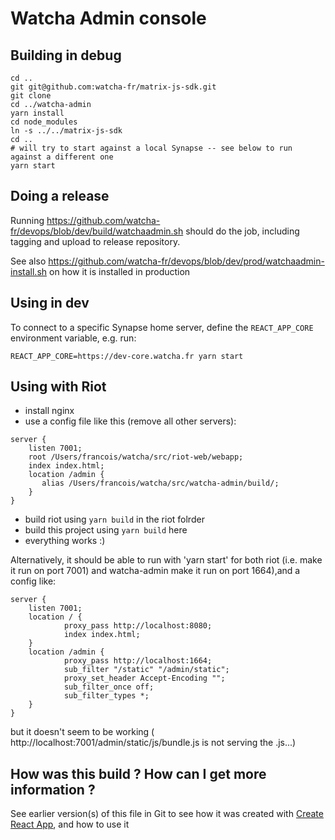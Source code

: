 # Watcha Admin console

## Building in debug

```
cd ..
git git@github.com:watcha-fr/matrix-js-sdk.git
git clone
cd ../watcha-admin
yarn install
cd node_modules
ln -s ../../matrix-js-sdk
cd ..
# will try to start against a local Synapse -- see below to run against a different one
yarn start
```

## Doing a release

Running https://github.com/watcha-fr/devops/blob/dev/build/watchaadmin.sh should do the job, including tagging and upload to release repository.

See also https://github.com/watcha-fr/devops/blob/dev/prod/watchaadmin-install.sh on how it is installed in production

## Using in dev

To connect to a specific Synapse home server, define the `REACT_APP_CORE` environment variable, e.g. run:

`REACT_APP_CORE=https://dev-core.watcha.fr yarn start`

## Using with Riot

* install nginx
* use a config file like this (remove all other servers):

```
server {
    listen 7001;
    root /Users/francois/watcha/src/riot-web/webapp;
    index index.html;
    location /admin {
       alias /Users/francois/watcha/src/watcha-admin/build/;
    }
}
```
* build riot using `yarn build` in the riot folrder
* build this project using `yarn build` here
* everything works :)

Alternatively, it should be able to run with 'yarn start' for both riot (i.e. make it run on port 7001) and watcha-admin make it run on port 1664),and a config like:

```
server {
    listen 7001;
    location / {
            proxy_pass http://localhost:8080;
            index index.html;
    }
    location /admin {    
            proxy_pass http://localhost:1664;
            sub_filter "/static" "/admin/static";
            proxy_set_header Accept-Encoding "";
            sub_filter_once off;
            sub_filter_types *;
    } 
}
```

but it doesn't seem to be working ( http://localhost:7001/admin/static/js/bundle.js is not serving the .js...)

## How was this build ? How can I get more information ?

See earlier version(s) of this file in Git to see how it was created with [Create React App](https://github.com/facebookincubator/create-react-app), and how to use it 
